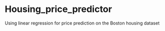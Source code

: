 # Housing_price_predictor
Using linear regression for price prediction on the Boston housing dataset 
